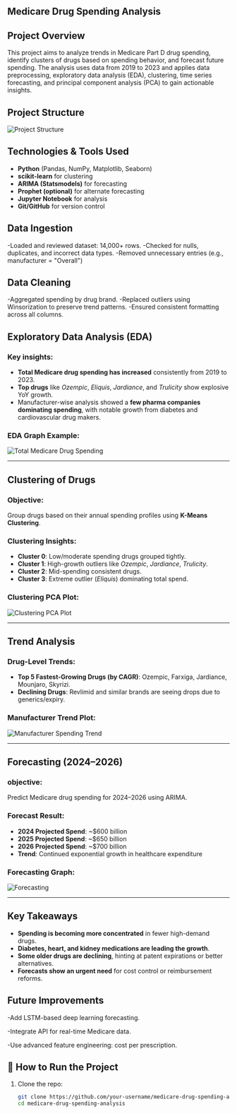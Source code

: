 
## Medicare Drug Spending Analysis

## Project Overview

This project aims to analyze trends in Medicare Part D drug spending, identify clusters of drugs based on spending behavior, and forecast future spending. The analysis uses data from 2019 to 2023 and applies data preprocessing, exploratory data analysis (EDA), clustering, time series forecasting, and principal component analysis (PCA) to gain actionable insights.

## Project Structure

![Project Structure](reports/images/project_structure.png)

##  Technologies & Tools Used

- **Python** (Pandas, NumPy, Matplotlib, Seaborn)
- **scikit-learn** for clustering
- **ARIMA (Statsmodels)** for forecasting
- **Prophet (optional)** for alternate forecasting
- **Jupyter Notebook** for analysis
- **Git/GitHub** for version control

 ## Data Ingestion
-Loaded and reviewed dataset: 14,000+ rows.
-Checked for nulls, duplicates, and incorrect data types.
-Removed unnecessary entries (e.g., manufacturer = "Overall")

## Data Cleaning
-Aggregated spending by drug brand.
-Replaced outliers using Winsorization to preserve trend patterns.
-Ensured consistent formatting across all columns.

## Exploratory Data Analysis (EDA)

### Key insights:

- **Total Medicare drug spending has increased** consistently from 2019 to 2023.
- **Top drugs** like *Ozempic*, *Eliquis*, *Jardiance*, and *Trulicity* show explosive YoY growth.
- Manufacturer-wise analysis showed a **few pharma companies dominating spending**, with notable growth from diabetes and cardiovascular drug makers.

###  EDA Graph Example:

![Total Medicare Drug Spending](reports/images/Medicare%20Drug%20Spending.png)

---

##  Clustering of Drugs

###  Objective:
Group drugs based on their annual spending profiles using **K-Means Clustering**.

###  Clustering Insights:

- **Cluster 0**: Low/moderate spending drugs grouped tightly.
- **Cluster 1**: High-growth outliers like *Ozempic*, *Jardiance*, *Trulicity*.
- **Cluster 2**: Mid-spending consistent drugs.
- **Cluster 3**: Extreme outlier (*Eliquis*) dominating total spend.

###  Clustering PCA Plot:

![Clustering PCA Plot](reports/images/clustering.png)

---

## Trend Analysis

###  Drug-Level Trends:
- **Top 5 Fastest-Growing Drugs (by CAGR)**: Ozempic, Farxiga, Jardiance, Mounjaro, Skyrizi.
- **Declining Drugs**: Revlimid and similar brands are seeing drops due to generics/expiry.

###  Manufacturer Trend Plot:

![Manufacturer Spending Trend](reports/images/manufactures%20spending%20trend.png)

---

##  Forecasting (2024–2026)

### objective:
Predict Medicare drug spending for 2024–2026 using ARIMA.

###  Forecast Result:

- **2024 Projected Spend**: ~$600 billion
- **2025 Projected Spend**: ~$650 billion
- **2026 Projected Spend**: ~$700 billion
- **Trend**: Continued exponential growth in healthcare expenditure

###  Forecasting Graph:

![Forecasting](reports/images/forecasting.png)

---

##  Key Takeaways

-  **Spending is becoming more concentrated** in fewer high-demand drugs.
- **Diabetes, heart, and kidney medications are leading the growth**.
- **Some older drugs are declining**, hinting at patent expirations or better alternatives.
- **Forecasts show an urgent need** for cost control or reimbursement reforms.

## Future Improvements

-Add LSTM-based deep learning forecasting.

-Integrate API for real-time Medicare data.

-Use advanced feature engineering: cost per prescription.

## 🚀 How to Run the Project

1. Clone the repo:
   ```bash
   git clone https://github.com/your-username/medicare-drug-spending-analysis.git
   cd medicare-drug-spending-analysis
